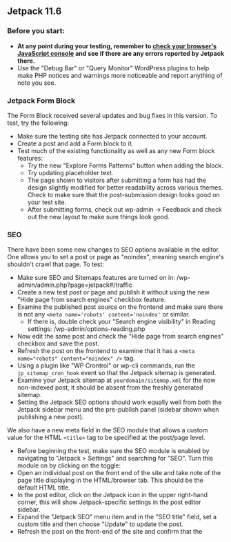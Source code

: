 ## Jetpack 11.6

### Before you start:

- **At any point during your testing, remember to [check your browser's JavaScript console](https://wordpress.org/support/article/using-your-browser-to-diagnose-javascript-errors/#step-3-diagnosis) and see if there are any errors reported by Jetpack there.**
- Use the "Debug Bar" or "Query Monitor" WordPress plugins to help make PHP notices and warnings more noticeable and report anything of note you see.

### Jetpack Form Block

The Form Block received several updates and bug fixes in this version. To test, try the following:

- Make sure the testing site has Jetpack connected to your account.
- Create a post and add a Form block to it. 
- Test much of the existing functionality as well as any new Form block features:
  - Try the new "Explore Forms Patterns" button when adding the block.
  - Try updating placeholder text.
  - The page shown to visitors after submitting a form has had the design slightly modified for better readability across various themes. Check to make sure that the post-submission design looks good on your test site.
  - After submitting forms, check out wp-admin -> Feedback and check out the new layout to make sure things look good.

### SEO

There have been some new changes to SEO options available in the editor. One allows you to set a post or page as "noindex", meaning search engine's shouldn't crawl that page. To test:

- Make sure SEO and Sitemaps features are turned on in: /wp-admin/admin.php?page=jetpack#/traffic
- Create a new test post or page and publish it without using the new "Hide page from search engines" checkbox feature.
- Examine the published post source on the frontend and make sure there is not any `<meta name='robots' content='noindex'` or similar.
	- If there is, double check your "Search engine visibility" in Reading settings: /wp-admin/options-reading.php
- Now edit the same post and check the "Hide page from search engines" checkbox and save the post.
- Refresh the post on the frontend to examine that it has a `<meta name="robots" content="noindex" />` tag.
- Using a plugin like "WP Crontrol" or wp-cli commands, run the `jp_sitemap_cron_hook` event so that the Jetpack sitemap is generated.
- Examine your Jetpack sitemap at `yourdomain/sitemap.xml` for the now non-indexed post, it should be absent from the freshly generated sitemap.
- Setting the Jetpack SEO options should work equally well from both the Jetpack sidebar menu and the pre-publish panel (sidebar shown when publishing a new post).

We also have a new meta field in the SEO module that allows a custom value for the HTML `<title>` tag to be specified at the post/page level.

- Before beginning the test, make sure the SEO module is enabled by navigating to "Jetpack > Settings" and searching for "SEO". Turn this module on by clicking on the toggle:
- Open an individual post on the front end of the site and take note of the page title displaying in the HTML/browser tab. This should be the default HTML title.
- In the post editor, click on the Jetpack icon in the upper right-hand corner, this will show Jetpack-specific settings in the post editor sidebar.
- Expand the "Jetpack SEO" menu item and in the "SEO title" field, set a custom title and then choose "Update" to update the post.
- Refresh the post on the front-end of the site and confirm that the <title> tag and browser tab now display your custom title.

Other notes for the new meta field that you can check out:

- If you have the Jetpack social connections module enabled, you should also see the og:title meta tag updated to contain your custom title string.
- There were some small modifications to how the custom SEO description is fetched, please check that adding custom SEO descriptions still work as expected for posts and pages.
- Change a post status to "Draft", then in the editor click "Publish". The pre-publish sidebar should contain the "Jetpack SEO" menu item.

### And More!

You can see a [full list of changes in this release here](https://github.com/Automattic/jetpack/blob/jetpack/branch-11.6/projects/plugins/jetpack/CHANGELOG.md). Please feel free to test any and all functionality mentioned! 

**Thank you for all your help!**
